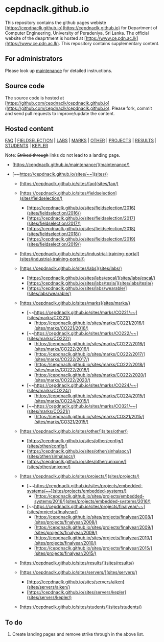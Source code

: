 # cepdnaclk.github.io

This repository contains the github pages webiste [https://cepdnaclk.github.io](https://cepdnaclk.github.io) for Department of Computer Engineering, University of Peradeniya, Sri Lanka. The official website of the deaprtment is hosted at [https://www.ce.pdn.ac.lk](https://www.ce.pdn.ac.lk). This repository contains supplementary content.

## For administrators

Please look up [maintenance](maintenance) for detailed instructions.

## Source code

The source code is hosted at [https://github.com/cepdnaclk/cepdnaclk.github.io](https://github.com/cepdnaclk/cepdnaclk.github.io). Please fork, commit and send pull requests to improve/update the content.


## Hosted content

[FAQ](sites/faq) | [FIELDSELECTION](sites/fieldselection) | [LABS](sites/labs) | [MARKS](sites/marks) | [OTHER](sites/other) | [PROJECTS](sites/projects) | [RESULTS](sites/results) | [STUDENTS](sites/students) | [KEPLER](sites/kepler)

Note: ~~Striked through~~ links do not lead to a landing page.

* [https://cepdnaclk.github.io/maintenance/](maintenance/)


* [~~https://cepdnaclk.github.io/sites/~~](sites/)
	* [https://cepdnaclk.github.io/sites/faq](sites/faq/)
	* [https://cepdnaclk.github.io/sites/fieldselection](sites/fieldselection/)
		* [https://cepdnaclk.github.io/sites/fieldselection/2016](sites/fieldselection/2016/)
		* [https://cepdnaclk.github.io/sites/fieldselection/2017](sites/fieldselection/2017/)
		* [https://cepdnaclk.github.io/sites/fieldselection/2018](sites/fieldselection/2018/)
		* [https://cepdnaclk.github.io/sites/fieldselection/2019](sites/fieldselection/2019/)


	* [https://cepdnaclk.github.io/sites/industrial-training-portal](sites/industrial-training-portal/)

	* [https://cepdnaclk.github.io/sites/labs](sites/labs/)
		* [https://cepdnaclk.github.io/sites/labs/escal/](sites/labs/escal/)
		* [https://cepdnaclk.github.io/sites/labs/tesla/](sites/labs/tesla/)
		* [https://cepdnaclk.github.io/sites/labs/wearable/](sites/labs/wearable/)


	* [https://cepdnaclk.github.io/sites/marks](sites/marks/)
		* [~~https://cepdnaclk.github.io/sites/marks/CO221/~~](sites/marks/CO221/)
			* [https://cepdnaclk.github.io/sites/marks/CO221/2016/](sites/marks/CO221/2016/)
		* [~~https://cepdnaclk.github.io/sites/marks/CO222/~~](sites/marks/CO222/)
			* [https://cepdnaclk.github.io/sites/marks/CO222/2016/](sites/marks/CO222/2016/)
			* [https://cepdnaclk.github.io/sites/marks/CO222/2017/](sites/marks/CO222/2017/)
			* [https://cepdnaclk.github.io/sites/marks/CO222/2018/](sites/marks/CO222/2018/)
			* [https://cepdnaclk.github.io/sites/marks/CO222/2020/](sites/marks/CO222/2020/)
		* [~~https://cepdnaclk.github.io/sites/marks/CO224/~~](sites/marks/CO224/)
			* [https://cepdnaclk.github.io/sites/marks/CO224/2015/](sites/marks/CO224/2015/)
		* [~~https://cepdnaclk.github.io/sites/marks/CO321/~~](sites/marks/CO321/)
			* [https://cepdnaclk.github.io/sites/marks/CO321/2015/](sites/marks/CO321/2015/)

	* [https://cepdnaclk.github.io/sites/other/](sites/other/)
		* [https://cepdnaclk.github.io/sites/other/config/](sites/other/config/)
		* [https://cepdnaclk.github.io/sites/other/sinhalaocr/](sites/other/sinhalaocr/)
		* [https://cepdnaclk.github.io/sites/other/unixone/](sites/other/unixone/)

	* [https://cepdnaclk.github.io/sites/projects/](sites/projects/)
		* [~~https://cepdnaclk.github.io/sites/projects/embedded-systems/~~](sites/projects/embedded-systems/)
			* [https://cepdnaclk.github.io/sites/projects/embedded-systems/2016/](sites/projects/embedded-systems/2016/)
		* [~~https://cepdnaclk.github.io/sites/projects/finalyear/~~](sites/projects/finalyear/)
			* [https://cepdnaclk.github.io/sites/projects/finalyear/2008/](sites/projects/finalyear/2008/)
			* [https://cepdnaclk.github.io/sites/projects/finalyear/2009/](sites/projects/finalyear/2009/)
			* [https://cepdnaclk.github.io/sites/projects/finalyear/2010/](sites/projects/finalyear/2010/)
			* [https://cepdnaclk.github.io/sites/projects/finalyear/2015/](sites/projects/finalyear/2015/)
	
	* [https://cepdnaclk.github.io/sites/results/](sites/results/)

	* [https://cepdnaclk.github.io/sites/servers/](sites/servers/)
		* [https://cepdnaclk.github.io/sites/servers/aiken](sites/servers/aiken/)
		* [https://cepdnaclk.github.io/sites/servers/kepler](sites/servers/kepler/)

	* [https://cepdnaclk.github.io/sites/students/](sites/students/)




## To do

1. Create landing pages and remove strike through in the above list.
